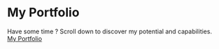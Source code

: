 # My Portfolio
Have some time ? Scroll down to discover my potential and capabilities.</br>
[My Portfolio](https://capturemathan.github.io/)